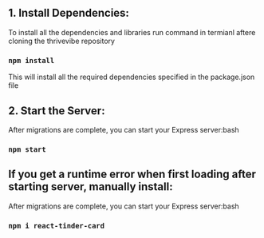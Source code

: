 ## 1. Install Dependencies:

To install all the dependencies and libraries run command in termianl aftere cloning the thrivevibe repository

### `npm install`

This will install all the required dependencies specified in the package.json file

## 2. Start the Server:

After migrations are complete, you can start your Express server:bash

### `npm start `

## If you get a runtime error when first loading after starting server, manually install:

After migrations are complete, you can start your Express server:bash

### `npm i react-tinder-card`
